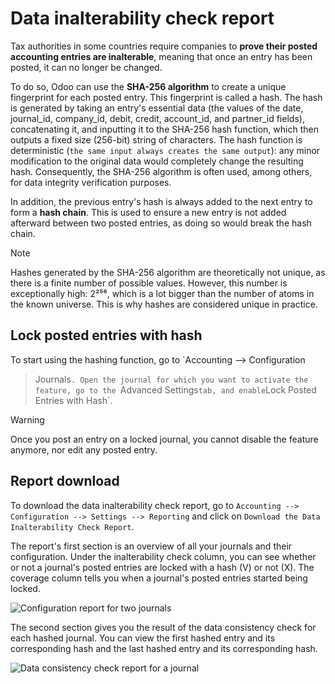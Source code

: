 # Data inalterability check report

Tax authorities in some countries require companies to **prove their
posted accounting entries are inalterable**, meaning that once an entry
has been posted, it can no longer be changed.

To do so, Odoo can use the **SHA-256 algorithm** to create a unique
fingerprint for each posted entry. This fingerprint is called a hash.
The hash is generated by taking an entry's essential data (the values of
the <span class="title-ref">date</span>,
<span class="title-ref">journal\_id</span>,
<span class="title-ref">company\_id</span>,
<span class="title-ref">debit</span>,
<span class="title-ref">credit</span>,
<span class="title-ref">account\_id</span>, and
<span class="title-ref">partner\_id</span> fields), concatenating it,
and inputting it to the SHA-256 hash function, which then outputs a
fixed size (256-bit) string of characters. The hash function is
deterministic (`the
same input always creates the same output`): any minor modification to
the original data would completely change the resulting hash.
Consequently, the SHA-256 algorithm is often used, among others, for
data integrity verification purposes.

In addition, the previous entry's hash is always added to the next entry
to form a **hash chain**. This is used to ensure a new entry is not
added afterward between two posted entries, as doing so would break the
hash chain.

<div class="note">

<div class="title">

Note

</div>

Hashes generated by the SHA-256 algorithm are theoretically not unique,
as there is a finite number of possible values. However, this number is
exceptionally high: 2²⁵⁶, which is a lot bigger than the number of atoms
in the known universe. This is why hashes are considered unique in
practice.

</div>

## Lock posted entries with hash

To start using the hashing function, go to `Accounting --> Configuration
> Journals`. Open the journal for which you want to activate the
feature, go to the `Advanced Settings` tab, and enable `Lock Posted
Entries with Hash`.

<div class="warning">

<div class="title">

Warning

</div>

Once you post an entry on a locked journal, you cannot disable the
feature anymore, nor edit any posted entry.

</div>

## Report download

To download the data inalterability check report, go to `Accounting -->
Configuration
--> Settings --> Reporting` and click on `Download the Data
Inalterability Check Report`.

The report's first section is an overview of all your journals and their
configuration. Under the inalterability check column, you can see
whether or not a journal's posted entries are locked with a hash (V) or
not (X). The coverage column tells you when a journal's posted entries
started being locked.

![Configuration report for two
journals](data_inalterability/journal-overview.png)

The second section gives you the result of the data consistency check
for each hashed journal. You can view the first hashed entry and its
corresponding hash and the last hashed entry and its corresponding hash.

![Data consistency check report for a
journal](data_inalterability/data-consistency-check.png)
